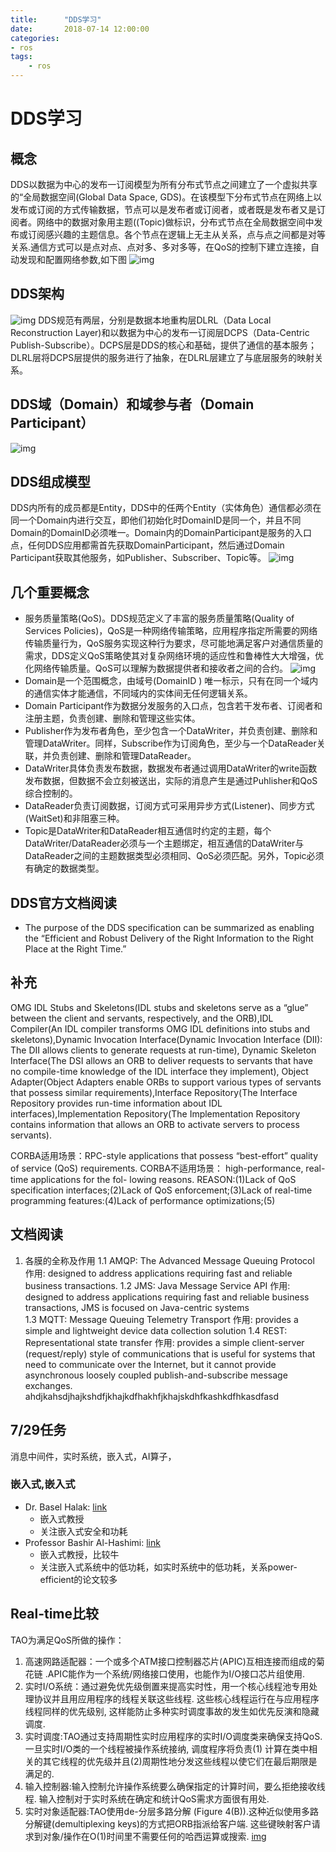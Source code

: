 ```yaml
---
title:      "DDS学习"
date:       2018-07-14 12:00:00
categories:
- ros
tags:
    - ros
---
```


# DDS学习

## 概念
DDS以数据为中心的发布一订阅模型为所有分布式节点之间建立了一个虚拟共享的“全局数据空间(Global Data Space, GDS)。在该模型下分布式节点在网络上以发布或订阅的方式传输数据，节点可以是发布者或订阅者，或者既是发布者又是订阅者。网络中的数据对象用主题((Topic)做标识，分布式节点在全局数据空间中发布或订阅感兴趣的主题信息。各个节点在逻辑上无主从关系，点与点之间都是对等关系.通信方式可以是点对点、点对多、多对多等，在QoS的控制下建立连接，自动发现和配置网络参数,如下图
![img](https://pic4.zhimg.com/80/v2-e2811078ee8fbd3ab6397b848f9d3789_hd.jpg)

## DDS架构
![img](https://pic3.zhimg.com/80/v2-284789ca930ec5a54744c6b5daafe65c_hd.jpg)
DDS规范有两层，分别是数据本地重构层DLRL（Data Local Reconstruction Layer)和以数据为中心的发布一订阅层DCPS（Data-Centric Publish-Subscribe）。DCPS层是DDS的核心和基础，提供了通信的基本服务；DLRL层将DCPS层提供的服务进行了抽象，在DLRL层建立了与底层服务的映射关系。

## DDS域（Domain）和域参与者（Domain Participant）
![img](https://pic4.zhimg.com/80/v2-22a3c208f82d52103c14d08af11b6673_hd.jpg)

## DDS组成模型
DDS内所有的成员都是Entity，DDS中的任两个Entity（实体角色）通信都必须在同一个Domain内进行交互，即他们初始化时DomainID是同一个，并且不同Domain的DomainID必须唯一。Domain内的DomainParticipant是服务的入口点，任何DDS应用都需首先获取DomainParticipant，然后通过Domain Participant获取其他服务，如Publisher、Subscriber、Topic等。
![img](https://pic4.zhimg.com/80/v2-b92695d69cf98d66ec20293b02d11120_hd.jpg)

## 几个重要概念
* 服务质量策略(QoS)。DDS规范定义了丰富的服务质量策略(Quality of Services Policies)，QoS是一种网络传输策略，应用程序指定所需要的网络传输质量行为，QoS服务实现这种行为要求，尽可能地满足客户对通信质量的需求，DDS定义QoS策略使其对复杂网络环境的适应性和鲁棒性大大增强，优化网络传输质量。QoS可以理解为数据提供者和接收者之间的合约。
![img](https://pic2.zhimg.com/80/v2-cf2c0801b3a59b0174f03e4873c788f6_hd.jpg)
* Domain是一个范围概念，由域号(DomainID ) 唯一标示，只有在同一个域内的通信实体才能通信，不同域内的实体间无任何逻辑关系。
* Domain Participant作为数据分发服务的入口点，包含若干发布者、订阅者和注册主题，负责创建、删除和管理这些实体。
* Publisher作为发布者角色，至少包含一个DataWriter，并负责创建、删除和管理DataWriter。同样，Subscribe作为订阅角色，至少与一个DataReader关联，并负责创建、删除和管理DataReader。
* DataWriter具体负责发布数据，数据发布者通过调用DataWriter的write函数发布数据，但数据不会立刻被送出，实际的消息产生是通过Puhlisher和QoS综合控制的。
* DataReader负责订阅数据，订阅方式可采用异步方式(Listener)、同步方式(WaitSet)和非阻塞三种。
* Topic是DataWriter和DataReader相互通信时约定的主题，每个DataWriter/DataReader必须与一个主题绑定，相互通信的DataWriter与DataReader之间的主题数据类型必须相同、QoS必须匹配。另外，Topic必须有确定的数据类型。


## DDS官方文档阅读
* The purpose of the DDS specification can be summarized as enabling the “Efficient and Robust Delivery of the Right
Information to the Right Place at the Right Time.”

## 补充
OMG IDL Stubs and Skeletons(IDL stubs and skeletons serve as a “glue” between the client and servants, respectively, and the ORB),IDL Compiler(An IDL compiler transforms OMG IDL definitions into stubs and skeletons),Dynamic Invocation Interface(Dynamic Invocation Interface (DII): The DII allows clients to generate requests at run-time), Dynamic Skeleton Interface(The DSI allows an ORB to deliver requests to servants that have no compile-time knowledge of the IDL interface they implement), Object Adapter(Object Adapters enable ORBs to support various types of servants that possess similar requirements),Interface Repository(The Interface Repository provides run-time information about IDL interfaces),Implementation Repository(The Implementation Repository contains information that allows an ORB to activate servers to process servants).

CORBA适用场景：RPC-style applications that possess “best-effort” quality of service (QoS) requirements.
CORBA不适用场景： high-performance, real-time applications for the fol- lowing reasons.
REASON:(1)Lack of QoS specification interfaces;(2)Lack of QoS enforcement;(3)Lack of real-time programming features:(4)Lack of performance optimizations;(5)

## 文档阅读



1. 各膜的全称及作用
  1.1 AMQP: The Advanced Message Queuing Protocol
      作用: designed to address applications requiring fast and reliable business transactions.
  1.2 JMS: Java Message Service API
      作用:  designed to address applications requiring fast and reliable business transactions, JMS is focused on Java-centric systems  
  1.3 MQTT:  Message Queuing Telemetry Transport 
      作用: provides a simple and lightweight device data collection solution
  1.4 REST: Representational state transfer
      作用:  provides a simple client-server (request/reply) style of communications that is useful for systems that need to communicate over the Internet, but it cannot provide asynchronous loosely coupled publish-and-subscribe message exchanges. 
ahdjkahsdjhajkshdfjkhajkdfhakhfjkhajskdhfkashkdfhkasdfasd

## 7/29任务
消息中间件，实时系统，嵌入式，AI算子，
### 嵌入式,嵌入式
* Dr. Basel Halak: [link](https://www.ecs.soton.ac.uk/people/bh9)
  * 嵌入式教授
  * 关注嵌入式安全和功耗
* Professor Bashir Al-Hashimi: [link](https://www.ecs.soton.ac.uk/people/bmah#publications)
  * 嵌入式教授，比较牛
  * 关注嵌入式系统中的低功耗，如实时系统中的低功耗，关系power-efficient的论文较多


## Real-time比较
TAO为满足QoS所做的操作：
1. 高速网路适配器：一个或多个ATM接口控制器芯片(APIC)互相连接而组成的菊花链 .APIC能作为一个系统/网络接口使用，也能作为I/O接口芯片组使用.
2. 实时I/O系统：通过避免优先级倒置来提高实时性，用一个核心线程池专用处理协议并且用应用程序的线程关联这些线程. 这些核心线程运行在与应用程序线程同样的优先级别, 这样能防止多种实时调度事故的发生如优先反演和隐藏调度.
3. 实时调度:TAO通过支持周期性实时应用程序的实时I/O调度类来确保支持QoS. 一旦实时I/O类的一个线程被操作系统接纳, 调度程序将负责(1) 计算在类中相关的其它线程的优先级并且(2)周期性地分发这些线程以使它们在最后期限是满足的.
4. 输入控制器:输入控制允许操作系统要么确保指定的计算时间，要么拒绝接收线程. 输入控制对于实时系统在确定和统计QoS需求方面很有用处.
5. 实时对象适配器:TAO使用de-分层多路分解 (Figure 4(B)).这种近似使用多路分解键(demultiplexing keys)的方式把ORB指派给客户端. 这些键映射客户请求到对象/操作在O(1)时间里不需要任何的哈西运算或搜索.
[img](http://docs.huihoo.com/ace_tao/i/corba_demux2.gif)


